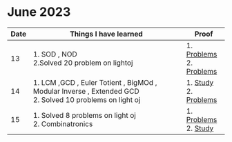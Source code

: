 # June 2023

Date | Things I have learned | Proof
----|----|----|
13 | 1. SOD , NOD <br>2.Solved 20 problem on lightoj | 1. [Problems](https://github.com/piru72/Online_Judge_Solves/commit/ed3be1b558ce148939856d7841cc04eb3384856f) <br>2.  [Problems](https://github.com/piru72/Online_Judge_Solves/commit/d2133a6c3012bd4794ef0843c18cd1771b6eef5d)
14 | 1. LCM ,GCD , Euler Totient , BigMOd , Modular Inverse , Extended GCD <br> 2. Solved 10 problems on light oj | 1. [Study](https://github.com/piru72/ICPC_PREPARATION/commit/1d612e369f5b442dba80d89eeec0193a311153c7) <br> 2. [Problems](https://github.com/piru72/Online_Judge_Solves/commit/4fcac178845c8a86b2e4fb2b0de735d0808f9959)
15 | 1. Solved 8 problems on light oj<br> 2. Combinatronics | 1. [Problems](https://github.com/piru72/Online_Judge_Solves/commit/6ac7b24ebc4b1d6155cfedc97024a43e445f103e)  <br> 2. [Study](https://github.com/piru72/ICPC_PREPARATION/commit/7ae0b04ba46ef92159886a6337ea8738272ee4bf) 
